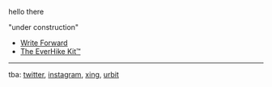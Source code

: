 hello there

"under construction"

- [Write Forward](/writeforward/)
- [The EverHike Kit™](/everhikekit/)

---

tba: [twitter](), [instagram](), [xing](), [urbit]()

<link rel="stylesheet" href="/css.css">
